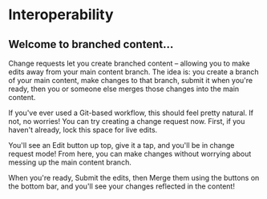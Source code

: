 # Interoperability

## Welcome to branched content…

Change requests let you create branched content – allowing you to make edits away from your main content branch. The idea is: you create a branch of your main content, make changes to that branch, submit it when you're ready, then you or someone else merges those changes into the main content.

If you've ever used a Git-based workflow, this should feel pretty natural. If not, no worries! You can try creating a change request now. First, if you haven't already, lock this space for live edits.

You'll see an Edit button up top, give it a tap, and you'll be in change request mode! From here, you can make changes without worrying about messing up the main content branch.

When you're ready, Submit the edits, then Merge them using the buttons on the bottom bar, and you'll see your changes reflected in the content!
